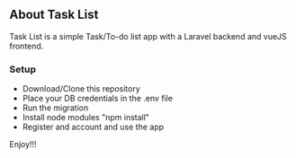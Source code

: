 ## About Task List

Task List is a simple Task/To-do list app with a Laravel backend and vueJS frontend. 

### Setup
- Download/Clone this repository
- Place your DB credentials in the .env file
- Run the migration
- Install node modules "npm install"
- Register and account and use the app

Enjoy!!!

